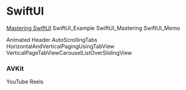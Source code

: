 # SwiftUI

[Mastering SwiftUI](https://zzimss.notion.site/SwiftUI-ceb4a03e4c394756854fecc2ed31f144)
SwiftUI_Example
SwiftUI_Mastering
SwiftUI_Memo

Animated Header
AutoScrollingTabs
HorizontalAndVerticalPagingUsingTabView
VerticalPageTabViewCarouselListOverSlidingView

### AVKit
YouTube
Reels
